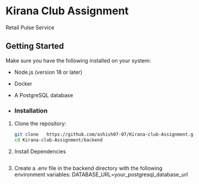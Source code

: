 # Kirana Club Assignment

Retail Pulse Service

## Getting Started

Make sure you have the following installed on your system:
- Node.js (version 18 or later)
- Docker 
- A PostgreSQL database

- ### Installation

1. Clone the repository:
   ```bash
   git clone   https://github.com/ashish07-07/Kirana-club-Assignment.git
   cd Kirana-club-Assignment/backend
2) Install Dependencies
   ``` npm install
3) Create a .env file in the backend directory with the following environment variables:
    DATABASE_URL=your_postgresql_database_url
   
   
 
   
